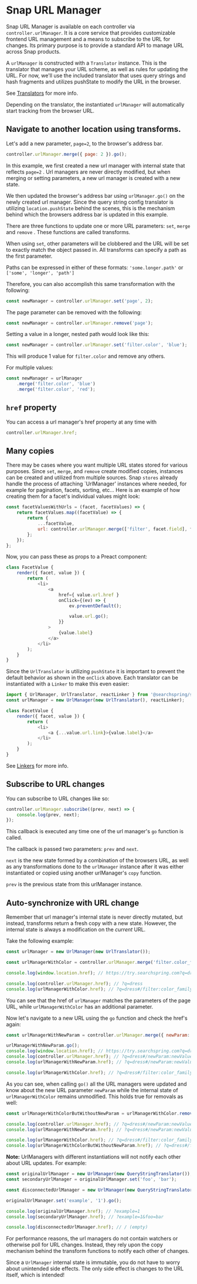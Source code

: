 # Snap URL Manager


Snap URL Manager is available on each controller via `controller.urlManager`. It is a core service that provides customizable frontend URL management and a means to subscribe to the URL for changes. Its primary purpose is to provide a standard API to manage URL across Snap products.


A `urlManager` is constructed with a `Translator` instance. This is the translator that manages your URL scheme, as well as rules for updating the URL. For now, we'll use the included translator that uses query strings and hash fragments and utilizes pushState to modify the URL in the browser.

See [Translators](https://github.com/searchspring/snap/tree/main/packages/snap-url-manager/src/Translators) for more info.

Depending on the translator, the instantiated `urlManager` will automatically start tracking from the browser URL.

## Navigate to another location using transforms.

Let's add a new parameter, `page=2`, to the browser's address bar.

```js
controller.urlManager.merge({ page: 2 }).go();
```

In this example, we first created a new url manager with internal state that reflects `page=2` . Url managers are never directly modified, but when merging or setting parameters, a new url manager is created with a new state.

We then updated the browser's address bar using `urlManager.go()` on the newly created url manager. Since the query string config translator is utilizing `location.pushState` behind the scenes,
this is the mechanism behind which the browsers address bar is updated in this example.

There are three functions to update one or more URL parameters: `set`, `merge` and `remove` . These functions are called transforms.

When using `set`, other parameters will be clobbered and the URL will be set to exactly match the object passed in. All transforms can specify a path as the first parameter.

Paths can be expressed in either of these formats:
`'some.longer.path'` or `['some', 'longer', 'path']`

Therefore, you can also accomplish this same transformation with the following:

```js
const newManager = controller.urlManager.set('page', 2);
```

The page parameter can be removed with the following:

```js
const newManager = controller.urlManager.remove('page');
```

Setting a value in a longer, nested path would look like this:

```js
const newManager = controller.urlManager.set('filter.color', 'blue');
```

This will produce 1 value for `filter.color` and remove any others.

For multiple values:

```js
const newManager = urlManager
	.merge('filter.color', 'blue')
	.merge('filter.color', 'red');
```

## `href` property

You can access a url manager's href property at any time with

```js
controller.urlManager.href;
```

## Many copies

There may be cases where you want multiple URL states stored for various purposes. Since
`set`, `merge`, and `remove` create modified copies, instances can be created and utilized from multiple sources. Snap `stores` already handle the process of attaching `UrlManager' instances where needed, for example for pagination, facets, sorting, etc... Here is an example of how creating them for a facet's individual values might look:

```js
const facetValuesWithUrls = (facet, facetValues) => {
	return facetValues.map((facetValue) => {
		return {
			...facetValue,
			url: controller.urlManager.merge(['filter', facet.field], facetValue.value),
		};
	});
};
```

Now, you can pass these as props to a Preact component:

```js
class FacetValue {
	render({ facet, value }) {
		return (
			<li>
				<a
					href={ value.url.href }
					onClick={(ev) => {
						ev.preventDefault();

						value.url.go();
					}}
				>
					{value.label}
				</a>
			</li>
		);
	}
}
```

Since the `UrlTranslator` is utilizing `pushState` it is important to prevent the default behavior as shown in the `onClick` above. Each translator can be instantiated with a `Linker` to make this even easier:

```js
import { UrlManager, UrlTranslator, reactLinker } from '@searchspring/snap-url-manager';
const urlManager = new UrlManager(new UrlTranslator(), reactLinker);
```

```js
class FacetValue {
	render({ facet, value }) {
		return (
			<li>
				<a {...value.url.link}>{value.label}</a>
			</li>
		);
	}
}
```

See [Linkers](https://github.com/searchspring/snap/tree/main/packages/snap-url-manager/src/linkers) for more info.

## Subscribe to URL changes

You can subscribe to URL changes like so:

```js
controller.urlManager.subscribe((prev, next) => {
	console.log(prev, next);
});
```

This callback is executed any time one of the url manager's `go` function is called.

The callback is passed two parameters: `prev` and `next`.

`next` is the new state formed by a combination of the browsers URL, as well as any transformations done to the `urlManager` instance after it was either instantiated or copied using another urlManager's `copy` function.

`prev` is the previous state from this urlManager instance.

## Auto-synchronize with URL change

Remember that url manager's internal state is never directly mutated, but instead, transforms return a fresh copy with a new
state. However, the internal state is always a modification on the _current_ URL.

Take the following example:

```js
const urlManager = new UrlManager(new UrlTranslator());

const urlManagerWithColor = controller.urlManager.merge('filter.color_family', 'blue');

console.log(window.location.href); // https://try.searchspring.com?q=dress

console.log(controller.urlManager.href); // ?q=dress
console.log(urlManagerWithColor.href); // ?q=dress#/filter:color_family:Blue
```

You can see that the href of `urlManager` matches the parameters of the page URL, while `urlManagerWithColor` has an additional parameter.

Now let's navigate to a new URL using the `go` function and check the href's again:

```js
const urlManagerWithNewParam = controller.urlManager.merge({ newParam: 'newValue' });

urlManagerWithNewParam.go();
console.log(window.location.href); // https://try.searchspring.com?q=dress#/newParam:newValue
console.log(controller.urlManager.href); // ?q=dress#/newParam:newValue
console.log(urlManagerWithNewParam.href); // ?q=dress#/newParam:newValue

console.log(urlManagerWithColor.href); // ?q=dress#/filter:color_family:Blue/newParam:newValue
```

As you can see, when calling `go()` all the URL managers were updated and know about the new URL parameter `newParam` while the internal
state of `urlManagerWithColor` remains unmodified. This holds true for removals as well:

```js
const urlManagerWithColorButWithoutNewParam = urlManagerWithColor.remove('newParam');

console.log(controller.urlManager.href); // ?q=dress#/newParam:newValue
console.log(urlManagerWithNewParam.href); // ?q=dress#/newParam:newValue

console.log(urlManagerWithColor.href); // ?q=dress#/filter:color_family:Blue/newParam:newValuecolor=blue
console.log(urlManagerWithColorButWithoutNewParam.href); // ?q=dress#/filter:color_family:Blue
```

**Note:** UrlManagers with different instantiations will not notify each other about URL updates. For example:

```js
const originalUrlManager = new UrlManager(new QueryStringTranslator());
const secondaryUrlManager = originalUrlManager.set('foo', 'bar');

const disconnectedUrlManager = new UrlManager(new QueryStringTranslator());

originalUrlManager.set('example', '1').go();

console.log(originalUrlManager.href); // ?example=1
console.log(secondaryUrlManager.href); // ?example=1&foo=bar

console.log(disconnectedUrlManager.href); // / (empty)
```

For performance reasons, the url managers do not contain watchers or otherwise poll for URL changes. Instead, they rely upon the copy mechanism behind the transform functions to notify each other of changes.

Since a `UrlManager` internal state is immutable, you do not have to worry about unintended side effects. The only side effect is changes to the URL itself, which is intended!

